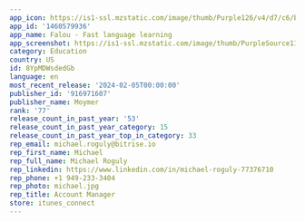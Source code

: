 ```yaml
---
app_icon: https://is1-ssl.mzstatic.com/image/thumb/Purple126/v4/d7/c6/b6/d7c6b6a1-7ea4-3f3a-e0b8-99bc58083438/AppIcon-0-0-1x_U007emarketing-0-5-0-85-220.png/1024x1024bb.png
app_id: '1460579936'
app_name: Falou - Fast language learning
app_screenshot: https://is1-ssl.mzstatic.com/image/thumb/PurpleSource116/v4/84/9d/80/849d80a7-e66f-e650-4a94-8b467e3ed0ad/14f91673-6420-4d8d-b8f2-c70ae875a21a_X_PT_1__U2013_30.png/1242x2688bb.png
category: Education
country: US
id: 8YpMDWsdedGb
language: en
most_recent_release: '2024-02-05T00:00:00'
publisher_id: '916971607'
publisher_name: Moymer
rank: '77'
release_count_in_past_year: '53'
release_count_in_past_year_category: 15
release_count_in_past_year_top_in_category: 33
rep_email: michael.roguly@bitrise.io
rep_first_name: Michael
rep_full_name: Michael Roguly
rep_linkedin: https://www.linkedin.com/in/michael-roguly-77376710
rep_phone: +1 949-233-3404
rep_photo: michael.jpg
rep_title: Account Manager
store: itunes_connect
---
```

